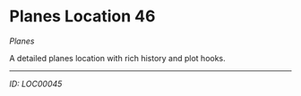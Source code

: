 # Planes Location 46

*Planes*

A detailed planes location with rich history and plot hooks.

---
*ID: LOC00045*